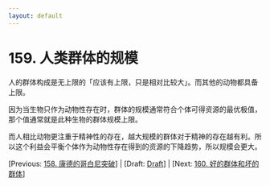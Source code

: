 ```yaml
---
layout: default
---
```

# 159. 人类群体的规模

人的群体构成是无上限的「应该有上限，只是相对比较大」。而其他的动物都具备上限。

因为当生物只作为动物性存在时，群体的规模通常符合个体可得资源的最优极值，那个值通常就是此种生物的群体规模上限。

而人相比动物更注重于精神性的存在，越大规模的群体对于精神的存在越有利。所以这个利益会平衡个体作为动物性存在得到的资源的下降趋势，所以规模会更大。

[Previous: [158. 康德的哥白尼突破](158.md)] | [Draft: [Draft](../Draft.md)] | [Next: [160. 好的群体和坏的群体](160.md)]